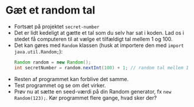 # Gæt et random tal
- Fortsæt på projektet `secret-number`
- Det er lidt kedeligt at gætte et tal som du selv har sat i koden. Lad os i stedet få computeren til at vælge et tilfældigt tal mellem 1 og 100.
- Det kan gøres med `Random` klassen (husk at importere den med `import java.util.Random;`):
  ```java
  Random random = new Random();
  int secretNumber = random.nextInt(100) + 1; // random tal mellem 1 og 100
  ```
- Resten af programmet kan forblive det samme.
- Test programmet og se om det virker.
- Prøv nu at sætte en seed-værdi på din Random generator, fx `new Random(123);`. Kør programmet flere gange, hvad sker der?
